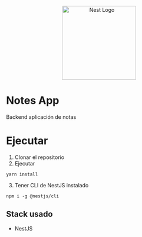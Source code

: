 <p align="center">
  <a href="http://nestjs.com/" target="blank"><img src="https://nestjs.com/img/logo-small.svg" width="200" alt="Nest Logo" /></a>
</p>

# Notes App

Backend aplicación de notas

# Ejecutar

1. Clonar el repositorio
2. Ejecutar
```
yarn install
```

3. Tener CLI de NestJS instalado
```
npm i -g @nestjs/cli
```


## Stack usado
* NestJS